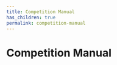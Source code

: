 ```yaml
---
title: Competition Manual
has_children: true
permalink: competition-manual
---
```

# Competition Manual
